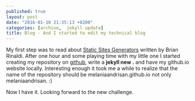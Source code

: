 ```yaml
---
published: true
layout: post
date: "2016-01-10 21:35:13 +0200"
categories: [archive,  jekyll update]
title: Blog - And I started to edit my technical blog
---
```




My first step was to read about [Static Sites Generators](http://www.oreilly.com/web-platform/free/static-site-generators.csp) written by  Brian Rinaldi. After one hour and some playing time with my little one I started creating my repository on [github](https://github.com/), write a **jekyll new .** and have my github.io website locally. Interesting enough it took me a while to realize that the name of the repository should be melaniaandrisan.github.io not only melaniaandrisan. :)

Now I have it. Looking forward to the new challenge.
